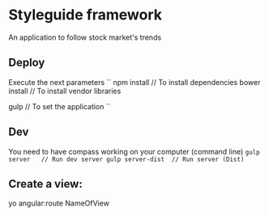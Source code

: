 Styleguide framework
====================
An application to follow stock market's trends


Deploy
-------
Execute the next parameters
``
npm install     // To install dependencies
bower install   // To install vendor libraries

gulp           // To set the application
``


Dev
-----
You need to have compass working on your computer (command line)
``
gulp server   // Run dev server
gulp server-dist  // Run server (Dist)
``


Create a view: 
-----
yo angular:route NameOfView